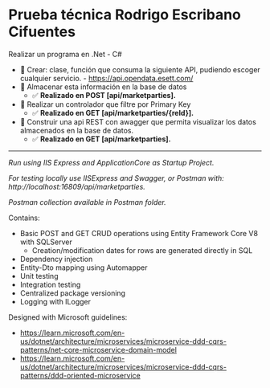 # Prueba técnica Rodrigo Escribano Cifuentes

Realizar un programa en .Net - C# 
* 🔷 Crear: clase, función que consuma la siguiente API, pudiendo escoger cualquier servicio. - https://api.opendata.esett.com/
* 🔷 Almacenar esta información en la base de datos
  * ✅ **Realizado en POST [api/marketparties].**
* 🔷 Realizar un controlador que filtre por Primary Key
  * ✅ **Realizado en GET [api/marketparties/{reId}].**  
* 🔷 Construir una api REST con awagger que permita visualizar los datos almacenados en la base de datos.
  * ✅ **Realizado en GET [api/marketparties].**
-----
*Run using IIS Express and ApplicationCore as Startup Project.*

*For testing locally use IISExpress and Swagger, or Postman with: http://localhost:16809/api/marketparties.*

*Postman collection available in Postman folder.*

Contains:
* Basic POST and GET CRUD operations using Entity Framework Core V8 with SQLServer
  * Creation/modification dates for rows are generated directly in SQL
* Dependency injection
* Entity-Dto mapping using Automapper
* Unit testing
* Integration testing
* Centralized package versioning
* Logging with ILogger

Designed with Microsoft guidelines: 
* https://learn.microsoft.com/en-us/dotnet/architecture/microservices/microservice-ddd-cqrs-patterns/net-core-microservice-domain-model
* https://learn.microsoft.com/en-us/dotnet/architecture/microservices/microservice-ddd-cqrs-patterns/ddd-oriented-microservice
